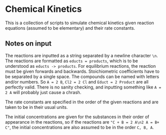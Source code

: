 # Chemical Kinetics
This is a collection of scripts to simulate chemical kinetics given reaction equations (assumed to be elementary) and their rate constants. 

## Notes on input
The reactions are inputted as a string separated by a newline character `\n`. The reactions are formatted as `educts = products`, which is to be understood as `educts -> products`. For equilibrium reactions, the reaction must be given forwards and backwards. Stoichiometric coefficients have to be separated by a single space. The compounds can be named with letters and/or numbers. So `A = 2 B`, `Cl2 = 2 Cl` and `Educt = 2 Product` are all perfectly valid. There is no sanity checking, and inputting something like `A = 2 A` will probably just cause a chrash. 

The rate constants are specified in the order of the given reactions and are taken to be in their usual units.

The initial concentrations are given for the substances in their order of appearance in the reactions, so if the reactions are `"C + B = 2 A\n2 A = B+ C"`, the initial concentrations are also assumed to be in the order `C, B, A`.
